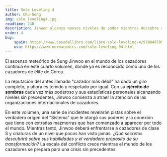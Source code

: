 ```yaml
---
title: Solo Leveling 4
author: Chu-Gong
img: solo_leveling4.jpg
readtime: 240
description: Jinwoo alcanza nuevos niveles de poder mientras descubre secretos sobre el origen de sus habilidades.
order: 4
buy:
    spain: https://www.casadellibro.com/libro-solo-leveling-4/9788467950908/12562218
    usa: https://www.normacomics.com/solo-leveling-04.html
---
```

El ascenso meteórico de Sung Jinwoo en el mundo de los cazadores continúa en este cuarto volumen, donde ya es reconocido como uno de los cazadores de élite de Corea.

La reputación del antes llamado "cazador más débil" ha dado un giro completo, y ahora es temido y respetado por igual. Con su **ejército de sombras** cada vez más poderoso y sus estadísticas personales alcanzando niveles sin precedentes, Jinwoo comienza a atraer la atención de las organizaciones internacionales de cazadores.

En este volumen, una serie de incidentes revelarán pistas sobre el verdadero origen del "Sistema" que le otorgó sus poderes y la conexión que tiene con extrañas mazmorras que han comenzado a aparecer por todo el mundo. Mientras tanto, Jinwoo deberá enfrentarse a cazadores de clase S y criaturas de un nivel que pocos han visto jamás. _¿Qué secretos descubrirá sobre sus habilidades y el verdadero propósito de su transformación?_ La escala del conflicto crece mientras el mundo de los cazadores se prepara para una crisis sin precedentes.
